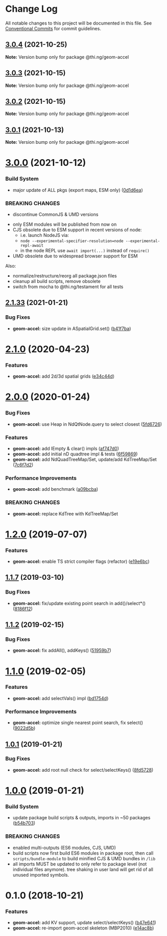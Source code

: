 # Change Log

All notable changes to this project will be documented in this file.
See [Conventional Commits](https://conventionalcommits.org) for commit guidelines.

## [3.0.4](https://github.com/thi-ng/umbrella/compare/@thi.ng/geom-accel@3.0.3...@thi.ng/geom-accel@3.0.4) (2021-10-25)

**Note:** Version bump only for package @thi.ng/geom-accel





## [3.0.3](https://github.com/thi-ng/umbrella/compare/@thi.ng/geom-accel@3.0.2...@thi.ng/geom-accel@3.0.3) (2021-10-15)

**Note:** Version bump only for package @thi.ng/geom-accel





## [3.0.2](https://github.com/thi-ng/umbrella/compare/@thi.ng/geom-accel@3.0.1...@thi.ng/geom-accel@3.0.2) (2021-10-15)

**Note:** Version bump only for package @thi.ng/geom-accel





## [3.0.1](https://github.com/thi-ng/umbrella/compare/@thi.ng/geom-accel@3.0.0...@thi.ng/geom-accel@3.0.1) (2021-10-13)

**Note:** Version bump only for package @thi.ng/geom-accel





# [3.0.0](https://github.com/thi-ng/umbrella/compare/@thi.ng/geom-accel@2.1.60...@thi.ng/geom-accel@3.0.0) (2021-10-12)


### Build System

* major update of ALL pkgs (export maps, ESM only) ([0d1d6ea](https://github.com/thi-ng/umbrella/commit/0d1d6ea9fab2a645d6c5f2bf2591459b939c09b6))


### BREAKING CHANGES

* discontinue CommonJS & UMD versions

- only ESM modules will be published from now on
- CJS obsolete due to ESM support in recent versions of node:
  - i.e. launch NodeJS via:
  - `node --experimental-specifier-resolution=node --experimental-repl-await`
  - in the node REPL use `await import(...)` instead of `require()`
- UMD obsolete due to widespread browser support for ESM

Also:
- normalize/restructure/reorg all package.json files
- cleanup all build scripts, remove obsolete
- switch from mocha to @thi.ng/testament for all tests






##  [2.1.33](https://github.com/thi-ng/umbrella/compare/@thi.ng/geom-accel@2.1.32...@thi.ng/geom-accel@2.1.33) (2021-01-21) 

###  Bug Fixes 

- **geom-accel:** size update in ASpatialGrid.set() ([b41f7ba](https://github.com/thi-ng/umbrella/commit/b41f7ba38b454f6790c640d9363faa56ebe2190e)) 

#  [2.1.0](https://github.com/thi-ng/umbrella/compare/@thi.ng/geom-accel@2.0.11...@thi.ng/geom-accel@2.1.0) (2020-04-23) 

###  Features 

- **geom-accel:** add 2d/3d spatial grids ([e34c44d](https://github.com/thi-ng/umbrella/commit/e34c44d624026bbce946d904c5b861f7a48fd484)) 

#  [2.0.0](https://github.com/thi-ng/umbrella/compare/@thi.ng/geom-accel@1.2.10...@thi.ng/geom-accel@2.0.0) (2020-01-24) 

###  Bug Fixes 

- **geom-accel:** use Heap in NdQtNode.query to select closest ([5fd6726](https://github.com/thi-ng/umbrella/commit/5fd67260eeb85cfce8216bc3a3d9e5d304f3d846)) 

###  Features 

- **geom-accel:** add IEmpty & clear() impls ([af747d0](https://github.com/thi-ng/umbrella/commit/af747d0e607f193b02e2e9d561d66ce588a8bdc8)) 
- **geom-accel:** add initial nD quadtree impl & tests ([6f59869](https://github.com/thi-ng/umbrella/commit/6f59869f80222d200c68083b2dad5c1a8da731a0)) 
- **geom-accel:** add NdQuadTreeMap/Set, update/add KdTreeMap/Set ([7c6f7d2](https://github.com/thi-ng/umbrella/commit/7c6f7d249780dbfcabd60e3f8f6369fb1b42998d)) 

###  Performance Improvements 

- **geom-accel:** add benchmark ([a09bcba](https://github.com/thi-ng/umbrella/commit/a09bcbacae2cd7f1e284baaa47f40f64ed6a327e)) 

###  BREAKING CHANGES 

- **geom-accel:** replace KdTree with KdTreeMap/Set 

#  [1.2.0](https://github.com/thi-ng/umbrella/compare/@thi.ng/geom-accel@1.1.17...@thi.ng/geom-accel@1.2.0) (2019-07-07) 

###  Features 

- **geom-accel:** enable TS strict compiler flags (refactor) ([e19e6bc](https://github.com/thi-ng/umbrella/commit/e19e6bc)) 

##  [1.1.7](https://github.com/thi-ng/umbrella/compare/@thi.ng/geom-accel@1.1.6...@thi.ng/geom-accel@1.1.7) (2019-03-10) 

###  Bug Fixes 

- **geom-accel:** fix/update existing point search in add()/select*() ([8186f12](https://github.com/thi-ng/umbrella/commit/8186f12)) 

##  [1.1.2](https://github.com/thi-ng/umbrella/compare/@thi.ng/geom-accel@1.1.1...@thi.ng/geom-accel@1.1.2) (2019-02-15) 

###  Bug Fixes 

- **geom-accel:** fix addAll(), addKeys() ([51959b7](https://github.com/thi-ng/umbrella/commit/51959b7)) 

#  [1.1.0](https://github.com/thi-ng/umbrella/compare/@thi.ng/geom-accel@1.0.2...@thi.ng/geom-accel@1.1.0) (2019-02-05) 

###  Features 

- **geom-accel:** add selectVals() impl ([bd1754d](https://github.com/thi-ng/umbrella/commit/bd1754d)) 

###  Performance Improvements 

- **geom-accel:** optimize single nearest point search, fix select() ([9022d5b](https://github.com/thi-ng/umbrella/commit/9022d5b)) 

##  [1.0.1](https://github.com/thi-ng/umbrella/compare/@thi.ng/geom-accel@1.0.0...@thi.ng/geom-accel@1.0.1) (2019-01-21) 

###  Bug Fixes 

- **geom-accel:** add root null check for select/selectKeys() ([8fd5728](https://github.com/thi-ng/umbrella/commit/8fd5728)) 

#  [1.0.0](https://github.com/thi-ng/umbrella/compare/@thi.ng/geom-accel@0.1.11...@thi.ng/geom-accel@1.0.0) (2019-01-21) 

###  Build System 

- update package build scripts & outputs, imports in ~50 packages ([b54b703](https://github.com/thi-ng/umbrella/commit/b54b703)) 

###  BREAKING CHANGES 

- enabled multi-outputs (ES6 modules, CJS, UMD) 
- build scripts now first build ES6 modules in package root, then call   `scripts/bundle-module` to build minified CJS & UMD bundles in `/lib` 
- all imports MUST be updated to only refer to package level   (not individual files anymore). tree shaking in user land will get rid of   all unused imported symbols. 

#  0.1.0 (2018-10-21) 

###  Features 

- **geom-accel:** add KV support, update select/selectKeys() ([b47e641](https://github.com/thi-ng/umbrella/commit/b47e641)) 
- **geom-accel:** re-import geom-accel skeleton (MBP2010) ([e14ac8b](https://github.com/thi-ng/umbrella/commit/e14ac8b))
